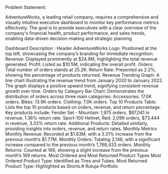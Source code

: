 Problem Statement:

AdventureWorks, a leading retail company, requires a comprehensive and visually intuitive executive dashboard to monitor key performance metrics effectively. The goal is to provide executives with a clear overview of the company's financial health, product performance, and sales trends, enabling data-driven decision-making and strategic planning.

Dashboard Description :
Header
AdventureWorks Logo: Positioned at the top left, showcasing the company’s branding for immediate recognition.
Revenue: Displayed prominently at $24.9M, highlighting the total revenue generated.
Profit: Listed as $10.5M, indicating the overall profit.
Orders: Total number of orders stands at 25.2K.
Return Rate: Presented as 2.2%, showing the percentage of products returned.
Revenue Trending
Graph: A line chart illustrating the revenue trend from January 2020 to January 2022. The graph displays a positive upward trend, signifying consistent revenue growth over time.
Orders by Category
Bar Chart: Demonstrates the distribution of orders across three main categories:
Accessories: 17.0K orders.
Bikes: 13.9K orders.
Clothing: 7.0K orders.
Top 10 Products
Table: Lists the top 10 products based on orders, revenue, and return percentage. Key products include:
Fender Set - Mountain: 1,975 orders, $87,041 in revenue, 1.36% return rate.
Sport-100 Helmet, Red: 2,099 orders, $73,444 in revenue, 3.33% return rate.
Additional Products: Detailed similarly, providing insights into orders, revenue, and return rates.
Monthly Metrics
Monthly Revenue: Recorded at $1.83M, with a 3.31% increase from the previous month’s $1.77M.
Monthly Orders: Totaling 2,146, with a significant increase compared to the previous month’s 1,768,433 orders.
Monthly Returns: Counted at 166, showing a slight increase from the previous month’s 169 returns.
Most Ordered and Most Returned Product Types
Most Ordered Product Type: Identified as Tires and Tubes.
Most Returned Product Type: Highlighted as Shorts.# Rutuja-Portfolio
